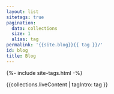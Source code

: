 ```yaml
---
layout: list
sitetags: true
pagination:
  data: collections
  size: 1
  alias: tag
permalink: '{{site.blog}}{{ tag }}/'
id: blog
title: Blog
---
```

{%- include site-tags.html -%}

{{collections.liveContent | tagIntro: tag }}